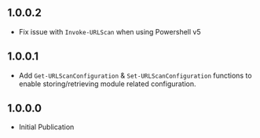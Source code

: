 ## 1.0.0.2
- Fix issue with `Invoke-URLScan` when using Powershell v5

## 1.0.0.1
- Add `Get-URLScanConfiguration` & `Set-URLScanConfiguration` functions to enable storing/retrieving module related configuration.

## 1.0.0.0
- Initial Publication




